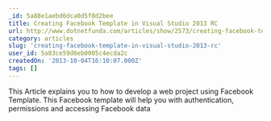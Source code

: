 ```yaml
---
_id: 5a88e1aebd6dca0d5f0d2bee
title: Creating Facebook Template in Visual Studio 2013 RC
url: http://www.dotnetfunda.com/articles/show/2573/creating-facebook-template-in-visual-studio-2013-rc
category: articles
slug: 'creating-facebook-template-in-visual-studio-2013-rc'
user_id: 5a83ce59d6eb0005c4ecda2c
createdOn: '2013-10-04T16:10:07.000Z'
tags: []
---
```


This Article explains you to how to develop a web project using Facebook Template. This Facebook template will help you with authentication, permissions and accessing Facebook data
